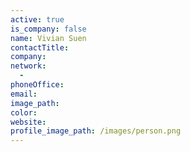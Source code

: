 ```yaml
---
active: true
is_company: false
name: Vivian Suen
contactTitle:
company:
network:
  -
phoneOffice:
email:
image_path:
color:
website:
profile_image_path: /images/person.png
---
```

